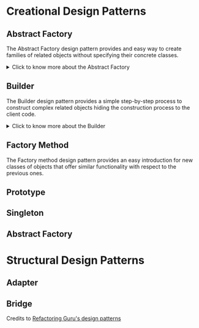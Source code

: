 # Creational Design Patterns

## Abstract Factory
The Abstract Factory design pattern provides and easy way to create families of related objects without specifying their concrete classes.

<details>
  <summary>Click to know more about the Abstract Factory</summary>
  
  
Identify the first group of classes that behave in a similar way but differ for what they do represent:
```
class FirstClassFirstVersion{
    void doSomething(){}
}

class FirstClassSecondVersion{
    void doSomething(){}
}
```

Define then an interface with the common behaviours for the mentioned classes:
```
interface DoSomethingInterface{
    void doSomething();
}
```
and then let all the classes implement this interface:
```
class FirstClassFirstVersion implements DoSomethingInterface{
    @Override
    void doSomething(){
        System.out.println("New [First Version] doSomething method!");
    }
}

class FirstClassSecondVersion implements DoSomethingInterface{
    @Override
    void doSomething(){
        System.out.println("New [Second Version] doSomething method!");
    }
}
```

Identify the second group of classes that behave in a similar way but differ for what they do represent:
```
class SecondClassFirstVersion{
    void doSomethingElse(){}
}

class SecondClassSecondVersion{
    void doSomethingElse(){}
}
```

Define then an interface with the common behaviours for the mentioned classes:
```
interface DoSomethingElseInterface{
    void doSomethingElse();
}
```
and then let all the classes implement this interface:
```
class SecondClassFirstVersion implements DoSomethingElseInterface{
    @Override
    void doSomethingElse(){
        System.out.println("New [First Version] doSomethingElse method!");
    }
}

class SecondClassSecondVersion implements DoSomethingElseInterface{
    @Override
    void doSomethingElse(){
        System.out.println("New [Second Version] doSomethingElse method!");
    }
}
```

Now that all the classes that behave in the same way are grouped around common interfaces we can define a new interface for the coming factory classes.

Namely the `AbstractFactory`:
```
interface FactoryInterface{
    DoSomethingInterface createDoSomething();
    DoSomethingElseInterface createDoSomethingElse();
}
```

We can now create several `Factories` that will take care of creating objects implementing `DoSomethingInterface` or `DoSomethingElseInterface`:
```
class FirstVersionFactory{
    @Override
    public DoSomethingInterface createDoSomething() {
        return new FirstClassFirstVersion();
    }
    
    @Override
    public DoSomethingElseInterface createDoSomethingElse() {
        return new SecondClassFirstVersion();
    }
}

class SecondVersionFactory{
    @Override
    public DoSomethingInterface createDoSomething() {
        return new FirstClassSecondVersion();
    }
    
    @Override
    public DoSomethingElseInterface createDoSomethingElse() {
        return new SecondClassSecondVersion();
    }
}
```

Since the two factories `FirstVersionFactory` and `SecondVersionFactory` implement the same interaface, they provide an interchangeable and loose coupled way of creating objects implementing `DoSomethingInterface` or `DoSomethingElseInterface`.
</details>
    
## Builder
The Builder design pattern provides a simple step-by-step process to construct complex related objects hiding the construction process to the client code.

<details>
  <summary>Click to know more about the Builder</summary>

  
Identify the classes which requires numerous step-by-step initialization of fields and nested objects and the relative long constructor:

```
class FirstClass {
    private int firstField;
    private int secondField;
    private int thirdField;
    ...
}

class SecondClass {
    private int firstField;
    private int secondField;
    private int thirdField;
    ...
}
```

Create a new `Builder` interface that declares all the methods that all the single builder classes will need to provide their own implementation of:

```
interface Builder {
    void reset();
    void firstField(FirstField firstField);
    void secondField(SecondField secondField);
    void thirdField(ThirdField thirdField);
    ...
}
```

As you may notice the `Builder` interface provides methods useful during both construction of `FirstClass` and `SecondClass` objects.

Create the new builder classes that implement the building steps for the single chosen (product - `FirstClass` and `SecondClass`) class:

```
class FirstBuilder {
    private FirstClass firstClass;
    
    private FirstField firstField;
    private SecondField secondField;
    private ThirdField thirdField;
    ...
    
    @Override
    void reset() {
        this.firstField = null;
        this.secondField = null;
        this.thirdField = null;
    }
    
    @Override
    void firstField(FirstField firstField) {
        this.firstField = firstField;        
    }
    
    @Override
    void secondField(SecondField secondField) {
        this.secondField = secondField;
    }
    
    @Override
    void thirdField(ThirdField thirdField) {
        this.thirdField = thirdField;
    }
    
    ...
    
    FirstClass build() {
        return new FirstClass(firstField,secondField,thirdField,...);
    }
}

class SecondBuilder {
    private SecondClass secondClass;
    
    private FirstField firstField;
    private SecondField secondField;
    private ThirdField thirdField;
    ...
    
    @Override
    void reset() {
        this.firstField = null;
        this.secondField = null;
        this.thirdField = null;
    }
    
    @Override
    void firstField(FirstField firstField) {
        this.firstField = firstField;        
    }
    
    @Override
    void secondField(SecondField secondField) {
        this.secondField = secondField;
    }
    
    @Override
    void thirdField(ThirdField thirdField) {
        this.thirdField = thirdField;
    }
    
    ...
    
    SecondClass build() {
        return new SecondClass(firstField,secondField,thirdField,...);
    }
}
```

Create then a new `Director` class that, given a `Builder`-implementing class, delegates the construction according the chosen recipe:

```
class Director {    
    public void buildFirstRecipe(Builder builder) {
        builder.firstField(new FirstField());
        builder.secondField(new SecondField());
        builder.thirdField(new ThirdField());
    }
    
    
    public void buildSecondRecipe(Builder builder) {
        builder.secondField(new SecondField());
        builder.firstField(new FirstField());
        builder.thirdField(new ThirdField());
    }
}
```

Now we can finally decouple the client code from the recipe used to create an object of class `FirstClass` and `SecondClass`:

```
class Demo {
    public static void main(String[] args) {
        Director director = new Director();
        FirstBuilder firstBuilder = new FirstBuilder();
        director.buildFirstRecipe(firstBuilder);
        FirstClass firstClass = firstBuilder.build();
    }
}
```

If you want now to use another recipe you can just change one line of code of what you just read, completely decoupling the recipe needed to build something from the actual builder:

```
class Demo {
    public static void main(String[] args) {
        Director director = new Director();
        FirstBuilder firstBuilder = new FirstBuilder();
        director.buildSecondRecipe(firstBuilder);
        FirstClass firstClass = firstBuilder.build();
    }
}
```

If you want instead to build another type of object but maintaing the same `firstRecipe` you can change only the used builder:

```
class Demo {
    public static void main(String[] args) {
        Director director = new Director();
        SecondBuilder secondBuilder = new SecondBuilder();
        director.buildFirstRecipe(secondBuilder);
        SecondClass secondClass = secondBuilder.build();
    }
}
```

In this way the steps are completely decoupled from the managing of them during the construction phase, therefore a change in the steps' body or recipe's body is hidden with respect to the client code.

</details>

## Factory Method
The Factory method design pattern provides an easy introduction for new classes of objects that offer similar functionality with respect to the previous ones. 
## Prototype
## Singleton
## Abstract Factory

# Structural Design Patterns

## Adapter
## Bridge

Credits to [Refactoring Guru's design patterns](https://refactoring.guru/design-patterns)
